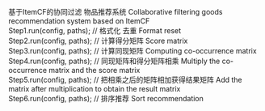 基于ItemCF的协同过滤 物品推荐系统  Collaborative filtering goods recommendation system based on ItemCF  
Step1.run(config, paths);	 // 格式化 去重	Format reset  
Step2.run(config, paths);	// 计算得分矩阵	Score matrix  
Step3.run(config, paths);	// 计算同现矩阵	Computing co-occurrence matrix  
Step4.run(config, paths);	// 同现矩阵和得分矩阵相乘	Multiply the co-occurrence matrix and the score matrix  
Step5.run(config, paths);	// 把相乘之后的矩阵相加获得结果矩阵	Add the matrix after multiplication to obtain the result matrix  
Step6.run(config, paths);	// 排序推荐	Sort recommendation  